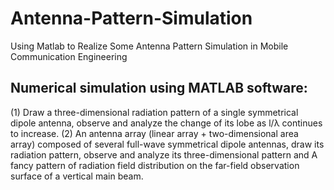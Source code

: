 # Antenna-Pattern-Simulation
Using Matlab to Realize Some Antenna Pattern Simulation in Mobile Communication Engineering

## Numerical simulation using MATLAB software:
(1) Draw a three-dimensional radiation pattern of a single symmetrical dipole antenna, observe and analyze the change of its lobe as l/λ continues to increase.
(2) An antenna array (linear array + two-dimensional area array) composed of several full-wave symmetrical dipole antennas, draw its radiation pattern, observe and analyze its three-dimensional pattern and A fancy pattern of radiation field distribution on the far-field observation surface of a vertical main beam.
